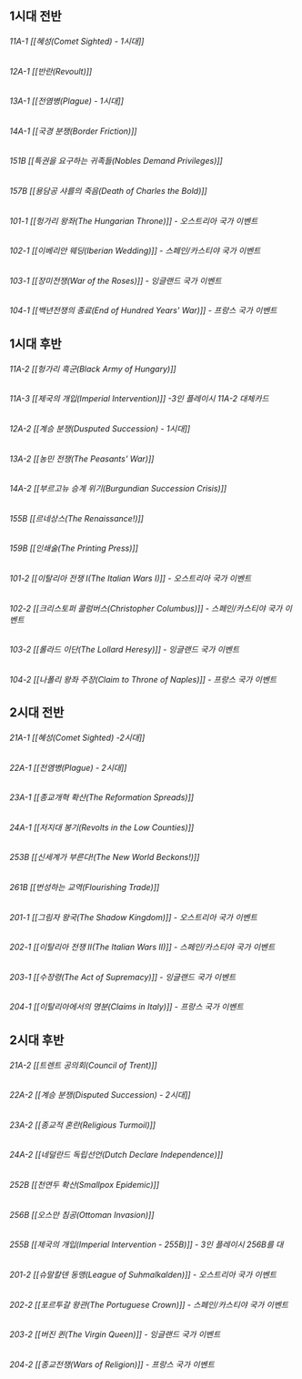 ## 1시대 전반

###### 11A-1 [[혜성(Comet Sighted) - 1시대]]

###### 12A-1 [[반란(Revoult)]]

###### 13A-1 [[전염병(Plague) - 1시대]]

###### 14A-1 [[국경 분쟁(Border Friction)]]

###### 151B [[특권을 요구하는 귀족들(Nobles Demand Privileges)]]

###### 157B [[용담공 샤를의 죽음(Death of Charles the Bold)]]

###### 101-1 [[헝가리 왕좌(The Hungarian Throne)]] - 오스트리아 국가 이벤트

###### 102-1 [[이베리안 웨딩(Iberian Wedding)]] - 스페인/카스티야 국가 이벤트

###### 103-1 [[장미전쟁(War of the Roses)]] - 잉글랜드 국가 이벤트

###### 104-1 [[백년전쟁의 종료(End of Hundred Years' War)]] - 프랑스 국가 이벤트

## 1시대 후반

###### 11A-2 [[헝가리 흑군(Black Army of Hungary)]]
###### 11A-3 [[제국의 개입(Imperial Intervention)]] -3인 플레이시 11A-2 대체카드
###### 12A-2 [[계승 분쟁(Dusputed Succession) - 1시대]]
###### 13A-2 [[농민 전쟁(The Peasants' War)]]
###### 14A-2 [[부르고뉴 승계 위기(Burgundian Succession Crisis)]]
###### 155B [[르네상스(The Renaissance!)]]
###### 159B [[인쇄술(The Printing Press)]]
###### 101-2 [[이탈리아 전쟁 I(The Italian Wars I)]] - 오스트리아 국가 이벤트
###### 102-2 [[크리스토퍼 콜럼버스(Christopher Columbus)]] - 스페인/카스티야 국가 이벤트
###### 103-2 [[롤라드 이단(The Lollard Heresy)]] - 잉글랜드 국가 이벤트
###### 104-2 [[나폴리 왕좌 주장(Claim to Throne of Naples)]] - 프랑스 국가 이벤트

## 2시대 전반

###### 21A-1 [[혜성(Comet Sighted) -2시대]]
###### 22A-1 [[전염병(Plague) - 2시대]]
###### 23A-1 [[종교개혁 확산(The Reformation Spreads)]]
###### 24A-1 [[저지대 봉기(Revolts in the Low Counties)]]
###### 253B [[신세계가 부른다!(The New World Beckons!)]]
###### 261B [[번성하는 교역(Flourishing Trade)]]
###### 201-1 [[그림자 왕국(The Shadow Kingdom)]] - 오스트리아 국가 이벤트
###### 202-1 [[이탈리아 전쟁 II(The Italian Wars II)]] - 스페인/카스티야 국가 이벤트
###### 203-1 [[수장령(The Act of Supremacy)]] - 잉글랜드 국가 이벤트
###### 204-1 [[이탈리아에서의 명분(Claims in Italy)]] - 프랑스 국가 이벤트

## 2시대 후반
###### 21A-2 [[트렌트 공의회(Council of Trent)]]
###### 22A-2 [[계승 분쟁(Disputed Succession) - 2시대]]
###### 23A-2 [[종교적 혼란(Religious Turmoil)]]
###### 24A-2 [[네덜란드 독립선언(Dutch Declare Independence)]]
###### 252B [[천연두 확산(Smallpox Epidemic)]]
###### 256B [[오스만 침공(Ottoman Invasion)]]

###### 255B [[제국의 개입(Imperial Intervention - 255B)]] - 3인 플레이시 256B를 대

###### 201-2 [[슈말칼덴 동맹(League of Suhmalkalden)]] - 오스트리아 국가 이벤트
###### 202-2 [[포르투갈 왕관(The Portuguese Crown)]] - 스페인/카스티야 국가 이벤트
###### 203-2 [[버진 퀸(The Virgin Queen)]] - 잉글랜드 국가 이벤트
###### 204-2 [[종교전쟁(Wars of Religion)]] - 프랑스 국가 이벤트